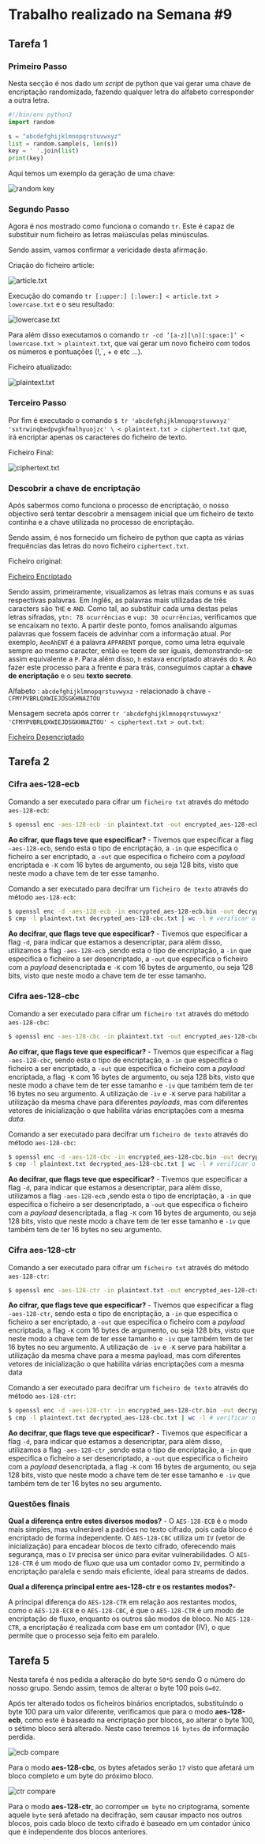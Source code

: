 # Trabalho realizado na Semana #9

## Tarefa 1

### Primeiro Passo

Nesta secção é nos dado um _script_ de python que vai gerar uma chave de encriptação randomizada, fazendo qualquer letra do alfabeto corresponder a outra letra.

```python
#!/bin/env python3
import random

s = "abcdefghijklmnopqrstuvwxyz"
list = random.sample(s, len(s))
key = ' '.join(list)
print(key)
```

Aqui temos um exemplo da geração de uma chave:

![random key](resources/LOGBOOK9/random_key.png)

### Segundo Passo

Agora é nos mostrado como funciona o comando `tr`. Este é capaz de substituir num ficheiro as letras maiúsculas pelas minúsculas.

Sendo assim, vamos confirmar a vericidade desta afirmação.

Criação do ficheiro article:

![article.txt](resources/LOGBOOK9/article.png)

Execução do comando `tr [:upper:] [:lower:] < article.txt > lowercase.txt` e o seu resultado: 

![lowercase.txt](resources/LOGBOOK9/lowercase.png)

Para além disso executamos o comando `tr -cd ’[a-z][\n][:space:]’ < lowercase.txt > plaintext.txt`, que vai gerar um novo ficheiro com todos os números e pontuações (!,´, + e etc ...).

Ficheiro atualizado:

![plaintext.txt](resources/LOGBOOK9/plaintext.png)

### Terceiro Passo

Por fim é executado o comando `$ tr 'abcdefghijklmnopqrstuvwxyz' 'sxtrwinqbedpvgkfmalhyuojzc' \ < plaintext.txt > ciphertext.txt` que, irá encriptar apenas os caracteres do ficheiro de texto.

Ficheiro Final:

![ciphertext.txt](resources/LOGBOOK9/ciphertext.png)


### Descobrir a chave de encriptação

Após sabermos como funciona o processo de encriptação, o nosso objectivo será tentar descobrir a mensagem inicial que um ficheiro de texto continha e a chave utilizada no processo de encriptação.

Sendo assim, é nos fornecido um ficheiro de python que capta as várias frequências das letras do novo ficheiro `ciphertext.txt`.

Ficheiro original:

[Ficheiro Encriptado](resources/LOGBOOK9/secret_message.txt)

Sendo assim, primeiramente, visualizamos as letras mais comuns e as suas respectivas palavras. Em Inglês, as palavras mais utilizadas de três caracters são `THE` e `AND`. Como tal, ao substituir cada uma destas pelas letras sifradas, `ytn: 78 ocurrências` e `vup: 30 ocurrências`, verificamos que se encaixam no texto. A partir deste ponto, fomos analisando algumas palavras que fossem faceis de advinhar com a informação atual. Por exemplo, `AeeAhENT` é a palavra `APPARENT` porque, como uma letra equivale sempre ao mesmo caracter, então `ee` teem de ser iguais, demonstrando-se assim equivalente a `P`. Para além disso, `h` estava encriptado através do `R`.
Ao fazer este processo para a frente e para trás, conseguimos captar a **chave de encriptação** e o seu **texto secreto**.

Alfabeto : `abcdefghijklmnopqrstuvwyxz` - relacionado à chave -
`CFMYPVBRLQXWIEJDSGKHNAZTOU`


Mensagem secreta após correr `tr 'abcdefghijklmnopqrstuvwyxz' 'CFMYPVBRLQXWIEJDSGKHNAZTOU' < ciphertext.txt > out.txt`:

[Ficheiro Desencriptado](resources/LOGBOOK9/secret_message.txt)

## Tarefa 2

### Cifra aes-128-ecb

Comando a ser executado para cifrar um `ficheiro txt` através do método `aes-128-ecb`:

```bash
$ openssl enc -aes-128-ecb -in plaintext.txt -out encrypted_aes-128-ecb.bin -K 2b7e151628aed2a6abf7158809cf4f3c
```

**Ao cifrar, que flags teve que especificar?** - Tivemos que especificar a flag `-aes-128-ecb`, sendo esta o tipo de encriptação, a `-in` que especifica o ficheiro a ser encriptado, a `-out` que especifica o ficheiro com a _payload_ encriptada e `-K` com 16 bytes de argumento, ou seja 128 bits, visto que neste modo a chave tem de ter esse tamanho.

Comando a ser executado para decifrar um `ficheiro de texto` através do método `aes-128-ecb`:

```bash
$ openssl enc -d -aes-128-ecb -in encrypted_aes-128-ecb.bin -out decrypted_aes-128-ecb.txt -K 2b7e151628aed2a6abf7158809cf4f3c
$ cmp -l plaintext.txt decrypted_aes-128-cbc.txt | wc -l # verificar o número de bytes diferentes
```

**Ao decifrar, que flags teve que especificar?** - Tivemos que especificar a flag `-d`, para indicar que estamos a desencriptar, para além disso, utilizamos a flag `-aes-128-ecb` ,sendo esta o tipo de encriptação, a `-in` que especifica o ficheiro a ser desencriptado, a `-out` que especifica o ficheiro com a _payload_ desencriptada e `-K` com 16 bytes de argumento, ou seja 128 bits, visto que neste modo a chave tem de ter esse tamanho.


### Cifra aes-128-cbc

Comando a ser executado para cifrar um `ficheiro txt` através do método `aes-128-cbc`:

```bash
$ openssl enc -aes-128-cbc -in plaintext.txt -out encrypted_aes-128-cbc.bin -K 2b7e151628aed2a6abf7158809cf4f3c -iv 00000000000000000000000000000001
```

**Ao cifrar, que flags teve que especificar?** - Tivemos que especificar a flag `-aes-128-cbc`, sendo esta o tipo de encriptação, a `-in` que especifica o ficheiro a ser encriptado, a `-out` que especifica o ficheiro com a _payload_ encriptada, a flag `-K` com 16 bytes de argumento, ou seja 128 bits, visto que neste modo a chave tem de ter esse tamanho e `-iv` que também tem de ter 16 bytes no seu argumento.
A utilização de `-iv` e `-K` serve para habilitar a utilização da mesma chave para diferentes _payloads_, mas com diferentes vetores de inicialização o que habilita várias encriptações com a mesma _data_.  


Comando a ser executado para decifrar um `ficheiro de texto` através do método `aes-128-cbc`:

```bash
$ openssl enc -d -aes-128-cbc -in encrypted_aes-128-cbc.bin -out decrypted_aes-128-cbc.txt -K 2b7e151628aed2a6abf7158809cf4f3c -iv 00000000000000000000000000000001
$ cmp -l plaintext.txt decrypted_aes-128-cbc.txt | wc -l # verificar o número de bytes diferentes
```

**Ao decifrar, que flags teve que especificar?** - Tivemos que especificar a flag `-d`, para indicar que estamos a desencriptar, para além disso, utilizamos a flag `-aes-128-ecb` ,sendo esta o tipo de encriptação, a `-in` que especifica o ficheiro a ser desencriptado, a `-out` que especifica o ficheiro com a _payload_ desencriptada, a flag `-K` com 16 bytes de argumento, ou seja 128 bits, visto que neste modo a chave tem de ter esse tamanho e `-iv` que também tem de ter 16 bytes no seu argumento.

### Cifra aes-128-ctr

Comando a ser executado para cifrar um `ficheiro txt` através do método `aes-128-ctr`:

```bash
$ openssl enc -aes-128-ctr -in plaintext.txt -out encrypted_aes-128-ctr.bin -K 2b7e151628aed2a6abf7158809cf4f3c -iv 000102030405060708090a0b0c0d0e0f
```

**Ao cifrar, que flags teve que especificar?** - Tivemos que especificar a flag `-aes-128-ctr`, sendo esta o tipo de encriptação, a `-in` que especifica o ficheiro a ser encriptado, a `-out` que especifica o ficheiro com a _payload_ encriptada, a flag `-K` com 16 bytes de argumento, ou seja 128 bits, visto que neste modo a chave tem de ter esse tamanho e `-iv` que também tem de ter 16 bytes no seu argumento.
A utilização de `-iv` e `-K` serve para habilitar a utilização da mesma chave para a mesma payload, mas com diferentes vetores de inicialização o que habilita várias encriptações com a mesma data

Comando a ser executado para decifrar um `ficheiro de texto` através do método `aes-128-ctr`:

```bash
$ openssl enc -d -aes-128-ctr -in encrypted_aes-128-ctr.bin -out decrypted_aes-128-ctr.txt -K 2b7e151628aed2a6abf7158809cf4f3c -iv 000102030405060708090a0b0c0d0e0f
$ cmp -l plaintext.txt decrypted_aes-128-cbc.txt | wc -l # verificar o número de bytes diferentes
```

**Ao decifrar, que flags teve que especificar?** - Tivemos que especificar a flag `-d`, para indicar que estamos a desencriptar, para além disso, utilizamos a flag `-aes-128-ctr` ,sendo esta o tipo de encriptação, a `-in` que especifica o ficheiro a ser desencriptado, a `-out` que especifica o ficheiro com a _payload_ desencriptada, a flag `-K` com 16 bytes de argumento, ou seja 128 bits, visto que neste modo a chave tem de ter esse tamanho e `-iv` que também tem de ter 16 bytes no seu argumento.

### Questões finais

**Qual a diferença entre estes diversos modos?** -
O `AES-128-ECB` é o modo mais simples, mas vulnerável a padrões no texto cifrado, pois cada bloco é encriptado de forma independente. O `AES-128-CBC` utiliza um `IV` (vetor de inicialização) para encadear blocos de texto cifrado, oferecendo mais segurança, mas o `IV` precisa ser único para evitar vulnerabilidades. O `AES-128-CTR` é um modo de fluxo que usa um contador como `IV`, permitindo a encriptação paralela e sendo mais eficiente, ideal para streams de dados.


**Qual a diferença principal entre aes-128-ctr e os restantes modos?**-

A principal diferença do `AES-128-CTR` em relação aos restantes modos, como o `AES-128-ECB` e o `AES-128-CBC`, é que o `AES-128-CTR` é um modo de encriptação de fluxo, enquanto os outros são modos de bloco. 
No `AES-128-CTR`, a encriptação é realizada com base em um contador (IV), o que permite que o processo seja feito em paralelo.

## Tarefa 5

Nesta tarefa é nos pedida a alteração do byte `50*G` sendo G o número do nosso grupo.
Sendo assim, temos de alterar o byte 100 pois `G=02`.

Após ter alterado todos os ficheiros binários encriptados, substituindo o byte 100 para um valor diferente, verificamos que para o modo **aes-128-ecb**, como este é baseado na encriptação por blocos, ao alterar o byte 100, o sétimo bloco será alterado. Neste caso teremos `16 bytes` de informação perdida.

![ecb compare](resources/LOGBOOK9/aes-128-ecb_cmp.png)

Para o modo **aes-128-cbc**, os bytes afetados serão `17` visto que afetará um bloco completo e um byte do próximo bloco.

![ctr compare](resources/LOGBOOK9/aes-128-ctr_cmp.png)

Para o modo **aes-128-ctr**, ao corromper `um byte` no criptograma, somente aquele `byte` será afetado na decifração, sem causar impacto nos outros blocos, pois cada bloco de texto cifrado é baseado em um contador único que é independente dos blocos anteriores.

